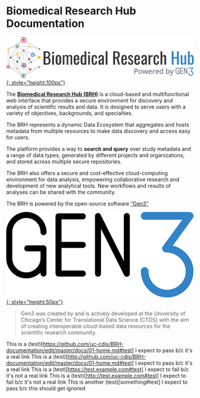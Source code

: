 # **Biomedical Research Hub Documentation**

[![BRH Logo][img BRH logo]{: style="height:100px"}][BRH Platform]

The [**Biomedical Research Hub (BRH)**][BRH Platform] is a cloud-based and multifunctional web interface that provides a secure environment for discovery and analysis of scientific results and data. It is designed to serve users with a variety of objectives, backgrounds, and specialties.

The BRH represents a dynamic Data Ecosystem that aggregates and hosts metadata from multiple resources to make data discovery and access easy for users.

The platform provides a way to **search and query** over study metadata and a range of data types, generated by different projects and organizations, and stored across multiple secure repositories.

The BRH also offers a secure and cost-effective cloud-computing environment for data analysis, empowering collaborative research and development of new analytical tools. New workflows and results of analyses can be shared with the community.

The BRH is powered by the open-source software [“Gen3”][Gen3.org]

[![Gen3 logo][img Gen3 logo]{: style="height:50px"}][Gen3.org]

>Gen3 was created by and is actively developed at the
>University of Chicago’s Center for Translational Data Science (CTDS)
>with the aim of creating interoperable cloud-based
>data resources for the scientific research community.

<!-- Links and Images -->
[BRH Platform]: https://brh.data-commons.org/
[Gen3.org]: https://gen3.org/
[img BRH logo]: ./img/brh-logo.png
[img Gen3 logo]: ./img/gen3blue.png

This is a (test)[https://github.com/uc-cdis/BRH-documentation/edit/master/docs/01-home.md#test] I expect to pass b/c it's a real link
This is a (test)[http://github.com/uc-cdis/BRH-documentation/edit/master/docs/01-home.md#test] I expect to pass b/c it's a real link
This is a (test)[https://test.example.com#test] I expect to fail b/c it's not a real link
This is a (test)[http://test.example.com#test] I expect to fail b/c it's not a real link
This is another (test)[something#test] I expect to pass b/c this should get ignored
